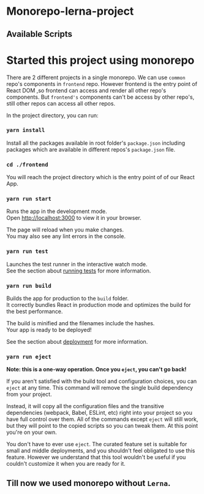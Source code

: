 # Monorepo-lerna-project

## Available Scripts

# Started this project using monorepo

There are 2 different projects in a single monorepo. We can use `common` repo's components in `frontend` repo. However frontend is the entry point of React DOM ,so frontend can access and render all other repo's components. But `frontend's` components can't be access by other repo's, still other repos can access all other repos.

In the project directory, you can run:

### `yarn install`

Install all the packages available in root folder's `package.json` including packages which are available in different repos's `package.json` file.

### `cd ./frontend`

You will reach the project directory which is the entry point of of our React App.

### `yarn run start`

Runs the app in the development mode.\
Open [http://localhost:3000](http://localhost:3000) to view it in your browser.

The page will reload when you make changes.\
You may also see any lint errors in the console.


### `yarn run test`

Launches the test runner in the interactive watch mode.\
See the section about [running tests](https://facebook.github.io/create-react-app/docs/running-tests) for more information.

### `yarn run build`

Builds the app for production to the `build` folder.\
It correctly bundles React in production mode and optimizes the build for the best performance.

The build is minified and the filenames include the hashes.\
Your app is ready to be deployed!

See the section about [deployment](https://facebook.github.io/create-react-app/docs/deployment) for more information.

### `yarn run eject`

**Note: this is a one-way operation. Once you `eject`, you can't go back!**

If you aren't satisfied with the build tool and configuration choices, you can `eject` at any time. This command will remove the single build dependency from your project.

Instead, it will copy all the configuration files and the transitive dependencies (webpack, Babel, ESLint, etc) right into your project so you have full control over them. All of the commands except `eject` will still work, but they will point to the copied scripts so you can tweak them. At this point you're on your own.

You don't have to ever use `eject`. The curated feature set is suitable for small and middle deployments, and you shouldn't feel obligated to use this feature. However we understand that this tool wouldn't be useful if you couldn't customize it when you are ready for it.



## Till now we used monorepo without `Lerna`.
